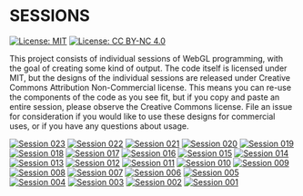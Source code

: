 # SESSIONS

[![License: MIT](https://img.shields.io/badge/License-MIT-yellow.svg)](https://opensource.org/licenses/MIT) [![License: CC BY-NC 4.0](https://licensebuttons.net/l/by-nc/4.0/80x15.png)](http://creativecommons.org/licenses/by-nc/4.0/)

This project consists of individual sessions of WebGL programming, with the goal of creating some kind of output. The code itself is licensed under MIT, but the designs of the individual sessions are released under Creative Commons Attribution Non-Commercial license. This means you can re-use the components of the code as you see fit, but if you copy and paste an entire session, please observe the Creative Commons license. File an issue for consideration if you would like to use these designs for commercial uses, or if you have any questions about usage.

[![Session 023](./023/thumb.jpg)](http://sessions.gregtatum.com/023)
[![Session 022](./022/thumb.jpg)](http://sessions.gregtatum.com/022)
[![Session 021](./021/thumb.jpg)](http://sessions.gregtatum.com/021)
[![Session 020](./020/thumb.jpg)](http://sessions.gregtatum.com/020)
[![Session 019](./019/thumb.jpg)](http://sessions.gregtatum.com/019)
[![Session 018](./018/thumb.jpg)](http://sessions.gregtatum.com/018)
[![Session 017](./017/thumb.jpg)](http://sessions.gregtatum.com/017)
[![Session 016](./016/thumb.jpg)](http://sessions.gregtatum.com/016)
[![Session 015](./015/thumb.jpg)](http://sessions.gregtatum.com/015)
[![Session 014](./014/thumb.jpg)](http://sessions.gregtatum.com/014)
[![Session 013](./013/thumb.jpg)](http://sessions.gregtatum.com/013)
[![Session 012](./012/thumb.jpg)](http://sessions.gregtatum.com/012)
[![Session 011](./011/thumb.jpg)](http://sessions.gregtatum.com/011)
[![Session 010](./010/thumb.jpg)](http://sessions.gregtatum.com/010)
[![Session 009](./009/thumb.jpg)](http://sessions.gregtatum.com/009)
[![Session 008](./008/thumb.jpg)](http://sessions.gregtatum.com/008)
[![Session 007](./007/thumb.jpg)](http://sessions.gregtatum.com/007)
[![Session 006](./006/thumb.jpg)](http://sessions.gregtatum.com/006)
[![Session 005](./005/thumb.jpg)](http://sessions.gregtatum.com/005)
[![Session 004](./004/thumb.jpg)](http://sessions.gregtatum.com/004)
[![Session 003](./003/thumb.jpg)](http://sessions.gregtatum.com/003)
[![Session 002](./002/thumb.jpg)](http://sessions.gregtatum.com/002)
[![Session 001](./001/thumb.jpg)](http://sessions.gregtatum.com/001)
